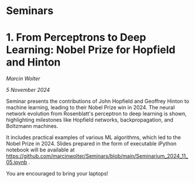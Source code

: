 # Seminars

# 1. **From Perceptrons to Deep Learning: Nobel Prize for Hopfield and Hinton** 

*Marcin Wolter*

*5 November 2024*

Seminar presents the contributions of John Hopfield and Geoffrey Hinton to machine learning, leading to their Nobel Prize win in 2024. The neural network evolution from Rosenblatt's perceptron to deep learning is shown, highlighting milestones like Hopfield networks, backpropagation, and Boltzmann machines.

It includes practical examples of various ML algorithms, which led to the Nobel Prize in 2024. Slides prepared in the form of executable iPython notebook will be available at https://github.com/marcinwolter/Seminars/blob/main/Seminarium_2024_11_05.ipynb .

You are encouraged to bring your laptops!





